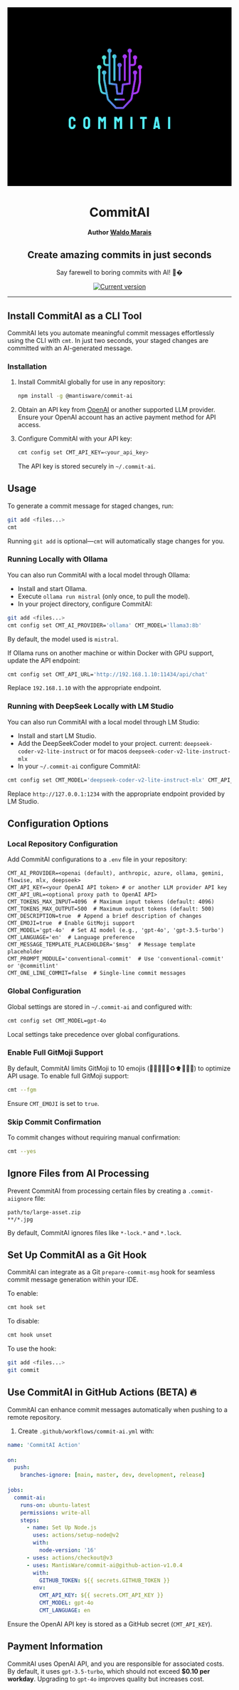 <div align="center">
  <div>
    <img src=".github/commitAi.png" alt="CommitAI logo"/>
    <h1 align="center">CommitAI</h1>
    <h4 align="center">Author <a href="https://waldomarais.com">Waldo Marais</a>
  </div>
	<h2>Create amazing commits in just seconds</h2>
	<p>Say farewell to boring commits with AI! 🤯�</p>
	<a href="https://www.npmjs.com/package/commit-ai"><img src="https://img.shields.io/npm/v/commit-ai" alt="Current version"></a>
</div>

---

## Install CommitAI as a CLI Tool

CommitAI lets you automate meaningful commit messages effortlessly using the CLI with `cmt`. In just two seconds, your staged changes are committed with an AI-generated message.

### Installation

1. Install CommitAI globally for use in any repository:
   
   ```sh
   npm install -g @mantisware/commit-ai
   ```

2. Obtain an API key from [OpenAI](https://platform.openai.com/account/api-keys) or another supported LLM provider. Ensure your OpenAI account has an active payment method for API access.

3. Configure CommitAI with your API key:
   
   ```sh
   cmt config set CMT_API_KEY=<your_api_key>
   ```

   The API key is stored securely in `~/.commit-ai`.

## Usage

To generate a commit message for staged changes, run:

```sh
git add <files...>
cmt
```

Running `git add` is optional—`cmt` will automatically stage changes for you.

### Running Locally with Ollama

You can also run CommitAI with a local model through Ollama:

- Install and start Ollama.
- Execute `ollama run mistral` (only once, to pull the model).
- In your project directory, configure CommitAI:

```sh
git add <files...>
cmt config set CMT_AI_PROVIDER='ollama' CMT_MODEL='llama3:8b'
```

By default, the model used is `mistral`.

If Ollama runs on another machine or within Docker with GPU support, update the API endpoint:

```sh
cmt config set CMT_API_URL='http://192.168.1.10:11434/api/chat'
```

Replace `192.168.1.10` with the appropriate endpoint.

### Running with DeepSeek Locally with LM Studio

You can also run CommitAI with a local model through LM Studio:

- Install and start LM Studio.
- Add the DeepSeekCoder model to your project. current: `deepseek-coder-v2-lite-instruct` or for macos `deepseek-coder-v2-lite-instruct-mlx`
- In your `~/.commit-ai` configure CommitAI:

```sh
cmt config set CMT_MODEL='deepseek-coder-v2-lite-instruct-mlx' CMT_API_URL='http://127.0.0.1:1234' CMT_AI_PROVIDER='deepseek'
```

Replace `http://127.0.0.1:1234` with the appropriate endpoint provided by LM Studio.


## Configuration Options

### Local Repository Configuration

Add CommitAI configurations to a `.env` file in your repository:

```env
CMT_AI_PROVIDER=<openai (default), anthropic, azure, ollama, gemini, flowise, mlx, deepseek>
CMT_API_KEY=<your OpenAI API token> # or another LLM provider API key
CMT_API_URL=<optional proxy path to OpenAI API>
CMT_TOKENS_MAX_INPUT=4096  # Maximum input tokens (default: 4096)
CMT_TOKENS_MAX_OUTPUT=500  # Maximum output tokens (default: 500)
CMT_DESCRIPTION=true  # Append a brief description of changes
CMT_EMOJI=true  # Enable GitMoji support
CMT_MODEL='gpt-4o'  # Set AI model (e.g., 'gpt-4o', 'gpt-3.5-turbo')
CMT_LANGUAGE='en'  # Language preference
CMT_MESSAGE_TEMPLATE_PLACEHOLDER='$msg'  # Message template placeholder
CMT_PROMPT_MODULE='conventional-commit'  # Use 'conventional-commit' or '@commitlint'
CMT_ONE_LINE_COMMIT=false  # Single-line commit messages
```

### Global Configuration

Global settings are stored in `~/.commit-ai` and configured with:

```sh
cmt config set CMT_MODEL=gpt-4o
```

Local settings take precedence over global configurations.

### Enable Full GitMoji Support

By default, CommitAI limits GitMoji to 10 emojis (🐛✨📝🚀✅♻️⬆️🔧🌐💡) to optimize API usage. To enable full GitMoji support:

```sh
cmt --fgm
```

Ensure `CMT_EMOJI` is set to `true`.

### Skip Commit Confirmation

To commit changes without requiring manual confirmation:

```sh
cmt --yes
```

## Ignore Files from AI Processing

Prevent CommitAI from processing certain files by creating a `.commit-aiignore` file:

```ignorelang
path/to/large-asset.zip
**/*.jpg
```

By default, CommitAI ignores files like `*-lock.*` and `*.lock`.

## Set Up CommitAI as a Git Hook

CommitAI can integrate as a Git `prepare-commit-msg` hook for seamless commit message generation within your IDE.

To enable:

```sh
cmt hook set
```

To disable:

```sh
cmt hook unset
```

To use the hook:

```sh
git add <files...>
git commit
```

## Use CommitAI in GitHub Actions (BETA) 🔥

CommitAI can enhance commit messages automatically when pushing to a remote repository.

1. Create `.github/workflows/commit-ai.yml` with:

```yml
name: 'CommitAI Action'

on:
  push:
    branches-ignore: [main, master, dev, development, release]

jobs:
  commit-ai:
    runs-on: ubuntu-latest
    permissions: write-all
    steps:
      - name: Set Up Node.js
        uses: actions/setup-node@v2
        with:
          node-version: '16'
      - uses: actions/checkout@v3
      - uses: MantisWare/commit-ai@github-action-v1.0.4
        with:
          GITHUB_TOKEN: ${{ secrets.GITHUB_TOKEN }}
        env:
          CMT_API_KEY: ${{ secrets.CMT_API_KEY }}
          CMT_MODEL: gpt-4o
          CMT_LANGUAGE: en
```

Ensure the OpenAI API key is stored as a GitHub secret (`CMT_API_KEY`).

## Payment Information

CommitAI uses OpenAI API, and you are responsible for associated costs. By default, it uses `gpt-3.5-turbo`, which should not exceed **$0.10 per workday**. Upgrading to `gpt-4o` improves quality but increases cost.
